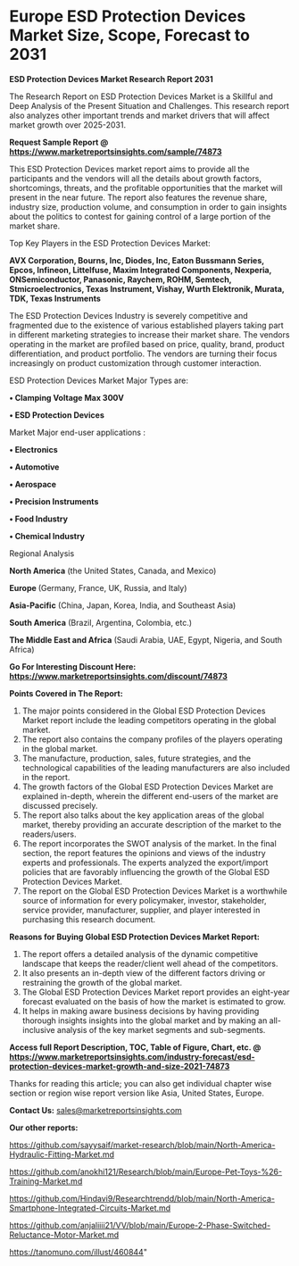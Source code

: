 # Europe ESD Protection Devices Market Size, Scope, Forecast to 2031

<strong>ESD Protection Devices Market Research Report 2031</strong>

The Research Report on ESD Protection Devices Market is a Skillful and Deep Analysis of the Present Situation and Challenges. This research report also analyzes other important trends and market drivers that will affect market growth over 2025-2031.

<strong>Request Sample Report @ <a href=https://www.marketreportsinsights.com/sample/74873>https://www.marketreportsinsights.com/sample/74873</a></strong>

This ESD Protection Devices market report aims to provide all the participants and the vendors will all the details about growth factors, shortcomings, threats, and the profitable opportunities that the market will present in the near future. The report also features the revenue share, industry size, production volume, and consumption in order to gain insights about the politics to contest for gaining control of a large portion of the market share.

Top Key Players in the ESD Protection Devices Market:

<strong>AVX Corporation, Bourns, Inc, Diodes, Inc, Eaton Bussmann Series, Epcos, Infineon, Littelfuse, Maxim Integrated Components, Nexperia, ONSemiconductor, Panasonic, Raychem, ROHM, Semtech, Stmicroelectronics, Texas Instrument, Vishay, Wurth Elektronik, Murata, TDK, Texas Instruments</strong>

The ESD Protection Devices Industry is severely competitive and fragmented due to the existence of various established players taking part in different marketing strategies to increase their market share. The vendors operating in the market are profiled based on price, quality, brand, product differentiation, and product portfolio. The vendors are turning their focus increasingly on product customization through customer interaction.

ESD Protection Devices Market Major Types are:

<strong>• Clamping Voltage Max 300V

• ESD Protection Devices</strong>

Market Major end-user applications :

<strong>• Electronics

• Automotive

• Aerospace

• Precision Instruments

• Food Industry

• Chemical Industry</strong>

Regional Analysis

</u><strong><b>North America</b></strong> (the United States, Canada, and Mexico)

<strong><b>Europe </b></strong>(Germany, France, UK, Russia, and Italy)

<strong><b>Asia-Pacific</b></strong> (China, Japan, Korea, India, and Southeast Asia)

<strong><b>South America</b></strong> (Brazil, Argentina, Colombia, etc.)

<strong><b>The Middle East and Africa</b></strong> (Saudi Arabia, UAE, Egypt, Nigeria, and South Africa)

<strong>Go For Interesting Discount Here: <a href=https://www.marketreportsinsights.com/discount/74873>https://www.marketreportsinsights.com/discount/74873</a></strong>

<strong>Points Covered in The Report:</strong>
<ol>
  <li>The major points considered in the Global ESD Protection Devices Market report include the leading competitors operating in the global market.</li>
  <li>The report also contains the company profiles of the players operating in the global market.</li>
  <li>The manufacture, production, sales, future strategies, and the technological capabilities of the leading manufacturers are also included in the report.</li>
  <li>The growth factors of the Global ESD Protection Devices Market are explained in-depth, wherein the different end-users of the market are discussed precisely.</li>
  <li>The report also talks about the key application areas of the global market, thereby providing an accurate description of the market to the readers/users.</li>
  <li>The report incorporates the SWOT analysis of the market. In the final section, the report features the opinions and views of the industry experts and professionals. The experts analyzed the export/import policies that are favorably influencing the growth of the Global ESD Protection Devices Market.</li>
  <li>The report on the Global ESD Protection Devices Market is a worthwhile source of information for every policymaker, investor, stakeholder, service provider, manufacturer, supplier, and player interested in purchasing this research document.</li>
</ol>
<strong>Reasons for Buying Global ESD Protection Devices Market Report:</strong>

<ol>
  <li>The report offers a detailed analysis of the dynamic competitive landscape that keeps the reader/client well ahead of the competitors.</li>
  <li>It also presents an in-depth view of the different factors driving or restraining the growth of the global market.</li>
  <li>The Global ESD Protection Devices Market report provides an eight-year forecast evaluated on the basis of how the market is estimated to grow.</li>
  <li>It helps in making aware business decisions by having providing thorough insights insights into the global market and by making an all-inclusive analysis of the key market segments and sub-segments.</li>
</ol>
<strong>Access full Report Description, TOC, Table of Figure, Chart, etc. @ <a href=https://www.marketreportsinsights.com/industry-forecast/esd-protection-devices-market-growth-and-size-2021-74873>https://www.marketreportsinsights.com/industry-forecast/esd-protection-devices-market-growth-and-size-2021-74873</a></strong>


Thanks for reading this article; you can also get individual chapter wise section or region wise report version like Asia, United States, Europe.

<strong>Contact Us:</strong>
sales@marketreportsinsights.com

<strong>Our other reports:</strong>

<a href=https://github.com/sayysaif/market-research/blob/main/North-America-Hydraulic-Fitting-Market.md>https://github.com/sayysaif/market-research/blob/main/North-America-Hydraulic-Fitting-Market.md</a>

<a href=https://github.com/anokhi121/Research/blob/main/Europe-Pet-Toys-%26-Training-Market.md>https://github.com/anokhi121/Research/blob/main/Europe-Pet-Toys-%26-Training-Market.md</a>

<a href=https://github.com/Hindavi9/Researchtrendd/blob/main/North-America-Smartphone-Integrated-Circuits-Market.md>https://github.com/Hindavi9/Researchtrendd/blob/main/North-America-Smartphone-Integrated-Circuits-Market.md</a>

<a href=https://github.com/anjaliiii21/VV/blob/main/Europe-2-Phase-Switched-Reluctance-Motor-Market.md>https://github.com/anjaliiii21/VV/blob/main/Europe-2-Phase-Switched-Reluctance-Motor-Market.md</a>

<a href=https://tanomuno.com/illust/460844>https://tanomuno.com/illust/460844</a>"
